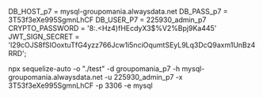 DB_HOST_p7 = mysql-groupomania.alwaysdata.net
DB_PASS_p7 = 3T53f3eXe995SgmnLhCF
DB_USER_P7 = 225930_admin_p7
CRYPTO_PASSWORD = '8:.<Hz4)fHEcdyX3$%V2%Bpj9Ka445'
JWT_SIGN_SECRET = 'l29cOJS8fSIOoxtuTfG4yzz766Jcw1i5nciOqumtSEyL9Lq3DcQ9axm1UnBz4RRD';

npx sequelize-auto -o "./test" -d groupomania_p7 -h mysql-groupomania.alwaysdata.net -u 225930_admin_p7 -x 3T53f3eXe995SgmnLhCF -p 3306  -e mysql 